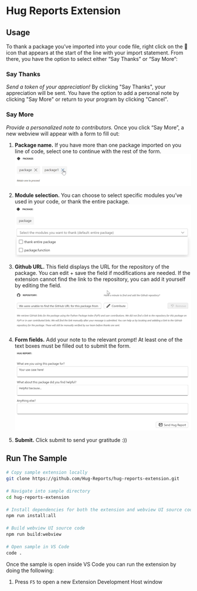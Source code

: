 # Hug Reports Extension

## Usage
To thank a package you’ve imported into your code file, right click on the 🙌 icon that appears at the start of the line with your import statement. From there, you have the option to select either “Say Thanks” or “Say More”:
### Say Thanks ###
*Send a token of your appreciation!* 
By clicking "Say Thanks", your appreciation will be sent. You have the option to add a personal note by clicking "Say More" or return to your program by clicking "Cancel".

### Say More ###
*Provide a personalized note to contributors.*
Once you click “Say More”, a new webview will appear with a form to fill out:
1. **Package name.** If you have more than one package imported on you line of code, select one to continue with the rest of the form.
   ![package-gif](https://github.com/Hug-Reports/hug-reports-extension/blob/readme-update/images/readme-media/package-gif.gif)
   
2. **Module selection.** You can choose to select specific modules you’ve used in your code, or thank the entire package.
   ![module-selection](https://github.com/Hug-Reports/hug-reports-extension/blob/readme-update/images/readme-media/modules1.png)
   
3. **Github URL.** This field displays the URL for the repository of the package. You can edit + save the field if modifications are needed.
     If the extension cannot find the link to the repository, you can add it yourself by editing the field.
   ![url-gif](https://github.com/Hug-Reports/hug-reports-extension/blob/readme-update/images/readme-media/url-gif.gif)

4. **Form fields.** Add your note to the relevant prompt! At least one of the text boxes must be filled out to submit the form.
   ![form-fields](https://github.com/Hug-Reports/hug-reports-extension/blob/readme-update/images/readme-media/form1.png)
   
5. **Submit.** Click submit to send your gratitude :))



## Run The Sample

```bash
# Copy sample extension locally
git clone https://github.com/Hug-Reports/hug-reports-extension.git

# Navigate into sample directory
cd hug-reports-extension

# Install dependencies for both the extension and webview UI source code
npm run install:all

# Build webview UI source code
npm run build:webview

# Open sample in VS Code
code .
```

Once the sample is open inside VS Code you can run the extension by doing the following:

1. Press `F5` to open a new Extension Development Host window
